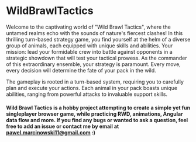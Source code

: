# WildBrawlTactics

Welcome to the captivating world of "Wild Brawl Tactics", where the
untamed realms echo with the sounds of nature's fiercest clashes! In this
thrilling turn-based strategy game, you find yourself at the helm of a
diverse group of animals, each equipped with unique skills and abilities.
Your mission: lead your formidable crew into battle against opponents in a
strategic showdown that will test your tactical prowess. As the commander
of this extraordinary ensemble, your strategy is paramount. Every move,
every decision will determine the fate of your pack in the wild.

The gameplay is rooted in a turn-based system, requiring you to carefully
plan and execute your actions. Each animal in your pack boasts unique
abilities, ranging from powerful attacks to invaluable support skills.

#### Wild Brawl Tactics is a hobby project attempting to create a simple yet fun singleplayer browser game, while practicing RWD, animations, Angular data flow and more. If you find any bugs or wanted to ask a question, feel free to add an issue or contact me by email at pawel.marcinowski11@gmail.com :)
